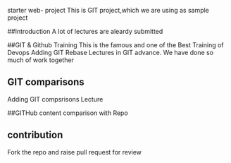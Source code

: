 starter web- project
This is GIT project,which we are using as sample project

##Introduction
A lot of lectures are aleardy submitted

##GIT & Github Training 
This is the famous and one of the Best Training of Devops
Adding GIT Rebase Lectures in GIT  advance. We have done so much of work together

## GIT comparisons
Adding GIT compsrisons Lecture

##GITHub content 
comparison with Repo

## contribution
Fork the repo and raise pull request for review